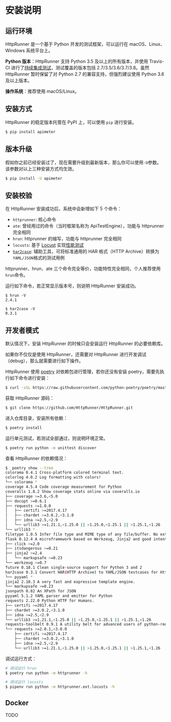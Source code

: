 # 安装说明

## 运行环境

HttpRunner 是一个基于 Python 开发的测试框架，可以运行在 macOS、Linux、Windows 系统平台上。

**Python 版本**：HttpRunner 支持 Python 3.5 及以上的所有版本，并使用 Travis-CI 进行了[持续集成测试][travis-ci]，测试覆盖的版本包括 2.7/3.5/3.6/3.7/3.8。虽然 HttpRunner 暂时保留了对 Python 2.7 的兼容支持，但强烈建议使用 Python 3.6 及以上版本。

**操作系统**：推荐使用 macOS/Linux。

## 安装方式

HttpRunner 的稳定版本托管在 PyPI 上，可以使用 `pip` 进行安装。

```bash
$ pip install apimeter
```

## 版本升级

假如你之前已经安装过了，现在需要升级到最新版本，那么你可以使用`-U`参数。该参数对以上三种安装方式均生效。

```bash
$ pip install -U apimeter
```

## 安装校验

在 HttpRunner 安装成功后，系统中会新增如下 5 个命令：

- `httprunner`: 核心命令
- `ate`: 曾经用过的命令（当时框架名称为 ApiTestEngine），功能与 httprunner 完全相同
- `hrun`: httprunner 的缩写，功能与 httprunner 完全相同
- `locusts`: 基于 [Locust][Locust] 实现[性能测试](run-tests/load-test.md)
- [`har2case`][har2case]: 辅助工具，可将标准通用的 HAR 格式（HTTP Archive）转换为`YAML/JSON`格式的测试用例

httprunner、hrun、ate 三个命令完全等价，功能特性完全相同，个人推荐使用`hrun`命令。

运行如下命令，若正常显示版本号，则说明 HttpRunner 安装成功。

```text
$ hrun -V
2.4.1

$ har2case -V
0.3.1
```

## 开发者模式

默认情况下，安装 HttpRunner 的时候只会安装运行 HttpRunner 的必要依赖库。

如果你不仅仅是使用 HttpRunner，还需要对 HttpRunner 进行开发调试（debug），那么就需要进行如下操作。

HttpRunner 使用 [poetry][poetry] 对依赖包进行管理，若你还没有安装 poetry，需要先执行如下命令进行安装：

```bash
$ curl -sSL https://raw.githubusercontent.com/python-poetry/poetry/master/get-poetry.py | python
```

获取 HttpRunner 源码：

```bash
$ git clone https://github.com/HttpRunner/HttpRunner.git
```

进入仓库目录，安装所有依赖：

```bash
$ poetry install
```

运行单元测试，若测试全部通过，则说明环境正常。

```bash
$ poetry run python -m unittest discover
```

查看 HttpRunner 的依赖情况：

```bash
$  poetry show --tree
colorama 0.4.1 Cross-platform colored terminal text.
colorlog 4.0.2 Log formatting with colors!
└── colorama *
coverage 4.5.4 Code coverage measurement for Python
coveralls 1.8.2 Show coverage stats online via coveralls.io
├── coverage >=3.6,<5.0
├── docopt >=0.6.1
├── requests >=1.0.0
│   ├── certifi >=2017.4.17 
│   ├── chardet >=3.0.2,<3.1.0 
│   ├── idna >=2.5,<2.9 
│   └── urllib3 >=1.21.1,<1.25.0 || >1.25.0,<1.25.1 || >1.25.1,<1.26 
└── urllib3 *
filetype 1.0.5 Infer file type and MIME type of any file/buffer. No external dependencies.
flask 0.12.4 A microframework based on Werkzeug, Jinja2 and good intentions
├── click >=2.0
├── itsdangerous >=0.21
├── jinja2 >=2.4
│   └── markupsafe >=0.23 
└── werkzeug >=0.7
future 0.18.1 Clean single-source support for Python 3 and 2
har2case 0.3.1 Convert HAR(HTTP Archive) to YAML/JSON testcases for HttpRunner.
└── pyyaml *
jinja2 2.10.3 A very fast and expressive template engine.
└── markupsafe >=0.23
jsonpath 0.82 An XPath for JSON
pyyaml 5.1.2 YAML parser and emitter for Python
requests 2.22.0 Python HTTP for Humans.
├── certifi >=2017.4.17
├── chardet >=3.0.2,<3.1.0
├── idna >=2.5,<2.9
└── urllib3 >=1.21.1,<1.25.0 || >1.25.0,<1.25.1 || >1.25.1,<1.26
requests-toolbelt 0.9.1 A utility belt for advanced users of python-requests
└── requests >=2.0.1,<3.0.0
    ├── certifi >=2017.4.17 
    ├── chardet >=3.0.2,<3.1.0 
    ├── idna >=2.5,<2.9 
    └── urllib3 >=1.21.1,<1.25.0 || >1.25.0,<1.25.1 || >1.25.1,<1.26 
```

调试运行方式：

```bash
# 调试运行 hrun
$ poetry run python -m httprunner -h

# 调试运行 locusts
$ pipenv run python -m httprunner.ext.locusts -h
```

## Docker

TODO

[travis-ci]: https://travis-ci.org/HttpRunner/HttpRunner
[Locust]: http://locust.io/
[har2case]: https://github.com/HttpRunner/har2case
[poetry]: https://github.com/sdispater/poetry
